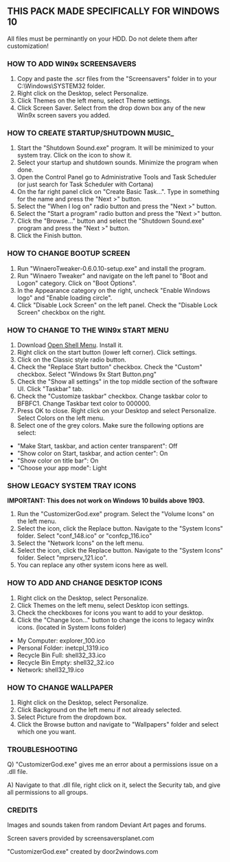 ## THIS PACK MADE SPECIFICALLY FOR WINDOWS 10
All files must be perminantly on your HDD. Do not delete them after customization!


### HOW TO ADD WIN9x SCREENSAVERS
1. Copy and paste the .scr files from the "Screensavers" folder in to your C:\Windows\SYSTEM32 folder.
2. Right click on the Desktop, select Personalize.
3. Click Themes on the left menu, select Theme settings.
4. Click Screen Saver. Select from the drop down box any of the new Win9x screen savers you added.


### HOW TO CREATE STARTUP/SHUTDOWN MUSIC_
1. Start the "Shutdown Sound.exe" program. It will be minimized to your system tray. Click on the icon to show it.
2. Select your startup and shutdown sounds. Minimize the program when done.
3. Open the Control Panel go to Administrative Tools and Task Scheduler (or just search for Task Scheduler with Cortana)
4. On the far right panel click on "Create Basic Task...". Type in something for the name and press the "Next >" button.
5. Select the "When I log on" radio button and press the "Next >" button.
6. Select the "Start a program" radio button and press the "Next >" button.
7. Click the "Browse..." button and select the "Shutdown Sound.exe" program and press the "Next >" button.
8. Click the Finish button.


### HOW TO CHANGE BOOTUP SCREEN
1. Run "WinaeroTweaker-0.6.0.10-setup.exe" and install the program.
2. Run "Winaero Tweaker" and navigate on the left panel to "Boot and Logon" category. Click on "Boot Options".
3. In the Appearance category on the right, uncheck "Enable Windows logo" and "Enable loading circle".
4. Click "Disable Lock Screen" on the left panel. Check the "Disable Lock Screen" checkbox on the right.


### HOW TO CHANGE TO THE WIN9x START MENU
1. Download [Open Shell Menu](https://github.com/Open-Shell/Open-Shell-Menu). Install it.
2. Right click on the start button (lower left corner). Click settings.
3. Click on the Classic style radio button.
4. Check the "Replace Start button" checkbox. Check the "Custom" checkbox. Select "Windows 9x Start Button.png"
5. Check the "Show all settings" in the top middle section of the software UI. Click "Taskbar" tab.
6. Check the "Customize taskbar" checkbox. Change taskbar color to BFBFC1. Change Taskbar text color to 000000.
7. Press OK to close. Right click on your Desktop and select Personalize. Select Colors on the left menu.
8. Select one of the grey colors. Make sure the following options are select:
- "Make Start, taskbar, and action center transparent": Off
- "Show color on Start, taskbar, and action center": On
- "Show color on title bar": On
- "Choose your app mode": Light


### SHOW LEGACY SYSTEM TRAY ICONS
**IMPORTANT: This does not work on Windows 10 builds above 1903.**
1. Run the "CustomizerGod.exe" program. Select the "Volume Icons" on the left menu.
2. Select the icon, click the Replace button. Navigate to the "System Icons" folder. Select "conf_148.ico" or "confcp_116.ico"
3. Select the "Network Icons" on the left menu.
4. Select the icon, click the Replace button. Navigate to the "System Icons" folder. Select "mprserv_121.ico".
5. You can replace any other system icons here as well.


### HOW TO ADD AND CHANGE DESKTOP ICONS
1. Right click on the Desktop, select Personalize.
2. Click Themes on the left menu, select Desktop icon settings.
3. Check the checkboxes for icons you want to add to your desktop.
4. Click the "Change Icon..." button to change the icons to legacy win9x icons. (located in System Icons folder)
- My Computer: explorer_100.ico
- Personal Folder: inetcpl_1319.ico
- Recycle Bin Full: shell32_33.ico
- Recycle Bin Empty: shell32_32.ico
- Network: shell32_19.ico


### HOW TO CHANGE WALLPAPER
1. Right click on the Desktop, select Personalize.
2. Click Background on the left menu if not already selected.
3. Select Picture from the dropdown box.
4. Click the Browse button and navigate to "Wallpapers" folder and select which one you want.


### TROUBLESHOOTING
Q) "CustomizerGod.exe" gives me an error about a permissions issue on a .dll file.

A) Navigate to that .dll file, right click on it, select the Security tab, and give all permissions to all groups.


### CREDITS
Images and sounds taken from random Deviant Art pages and forums.

Screen savers provided by screensaversplanet.com

"CustomizerGod.exe" created by door2windows.com
